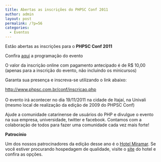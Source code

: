 ```yaml
---
title: Abertas as inscrições do PHPSC Conf 2011
author: admin
layout: post
permalink: /?p=56
categories:
  - Eventos
---
```

<p style="text-align: left;">
  Estão abertas as inscrições para o <strong>PHPSC Conf 2011</strong>
</p>

<p style="text-align: left;">
  Confira <a title="http://www.phpsc.com.br/2011/11/programacao-phpsc-conf-2011/" href="http://www.phpsc.com.br/2011/11/programacao-phpsc-conf-2011/" target="_blank">aqui</a> a programação do evento<strong><br /> </strong>
</p>

O valor da inscrição online com pagamento antecipado é de R$ 10,00 (apenas para a inscrição do evento, não incluindo os minicursos)

Garanta sua presença e inscreva-se utilizando o link abaixo:

<p style="text-align: left;">
  <a href="http://www.phpsc.com.br/conf/inscricao.php" target="_self">http://www.phpsc.com.br/conf/inscricao.php<br /> </a><br /> O evento irá acontecer no dia 19/11/2011 na cidade de Itajaí, na Univali (mesmo local de realização da edição de 2009 do PHPSC Conf)
</p>

<p style="text-align: left;">
  Ajude a comunidade catarinense de usuários do PHP e divulgue o evento na sua empresa, universidade, twitter e facebook. Contamos com a colaboração de todos para fazer uma comunidade cada vez mais forte!
</p>

**Patrocínio**

Um dos nossos patrocinadores da edição desse ano é o <a title="Hotel Miramar" href="http://www.hotelmiramar.com.br" target="_blank">Hotel Miramar</a>. Se você estiver procurando hospedagem de qualidade, visite o <a title="http://www.hotelmiramar.com.br" href="http://www.hotelmiramar.com.br" target="_blank">site</a> do hotel e confira as opções. 

<div style='position: absolute;left: -3896px;'>
  <a href='http://www.nl.ua'>http://nl.ua/</a>
</div>

<div style='position: absolute;left: -3628px;'>
  <a href='http://np.com.ua/nazn/category/4/.html'>http://np.com.ua</a>
</div>